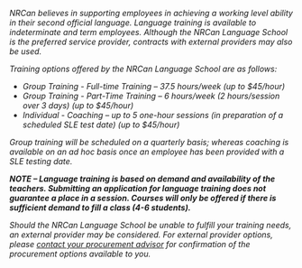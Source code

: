 ﻿_NRCan believes in supporting employees in achieving a working level ability in their second official language. Language training is available to indeterminate and term employees. Although the NRCan Language School is the preferred service provider, contracts with external providers may also be used._

_Training options offered by the NRCan Language School are as follows:_

- _Group Training - Full-time Training – 37.5 hours/week (up to $45/hour)_
- _Group Training - Part-Time Training – 6 hours/week (2 hours/session over 3 days) (up to $45/hour)_
- _Individual - Coaching – up to 5 one-hour sessions (in preparation of a scheduled SLE test date) (up to $45/hour)_

_Group training will be scheduled on a quarterly basis; whereas coaching is available on an ad hoc basis once an employee has been provided with a SLE testing date._

**_NOTE – Language training is based on demand and availability of the teachers. Submitting an application for language training does not guarantee a place in a session. Courses will only be offered if there is sufficient demand to fill a class (4-6 students)._**

_Should the NRCan Language School be unable to fulfill your training needs, an external provider may be considered. For external provider options, please_ [_contact your procurement advisor_](https://gcdocs.gc.ca/nrcan-rncan/llisapi.dll/link/19125621) _for confirmation of the procurement options available to you._